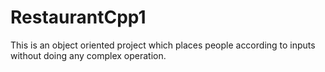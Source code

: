 # RestaurantCpp1
This is an object oriented project which places people according to inputs without doing any complex operation.
